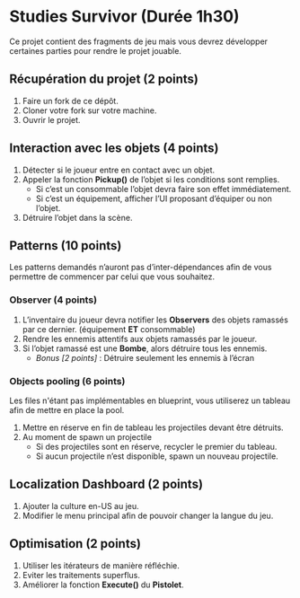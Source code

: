 # Studies Survivor (Durée 1h30)

Ce projet contient des fragments de jeu mais vous devrez développer certaines parties pour rendre le projet jouable.

## Récupération du projet (2 points)

1. Faire un fork de ce dépôt.
2. Cloner votre fork sur votre machine.
3. Ouvrir le projet.

## Interaction avec les objets (4 points)

1. Détecter si le joueur entre en contact avec un objet.
2. Appeler la fonction **Pickup()** de l’objet si les conditions sont remplies.
    - Si c’est un consommable l’objet devra faire son effet immédiatement.
    - Si c’est un équipement, afficher l’UI proposant d’équiper ou non l’objet.
3. Détruire l’objet dans la scène.

## Patterns (10 points)

Les patterns demandés n’auront pas d’inter-dépendances afin de vous permettre de commencer par celui que vous souhaitez.

### Observer (4 points)

1. L’inventaire du joueur devra notifier les **Observers** des objets ramassés par ce dernier. (équipement **ET** consommable)
3. Rendre les ennemis attentifs aux objets ramassés par le joueur.
4. Si l’objet ramassé est une **Bombe**, alors détruire tous les ennemis.
    - *Bonus [2 points]* : Détruire seulement les ennemis à l’écran

### Objects pooling (6 points)

Les files n'étant pas implémentables en blueprint, vous utiliserez un tableau afin de mettre en place la pool.

1. Mettre en réserve en fin de tableau les projectiles devant être détruits.
2. Au moment de spawn un projectile
    - Si des projectiles sont en réserve, recycler le premier du tableau.
    - Si aucun projectile n’est disponible, spawn un nouveau projectile.

## Localization Dashboard (2 points)

1. Ajouter la culture en-US au jeu.
2. Modifier le menu principal afin de pouvoir changer la langue du jeu.

## Optimisation (2 points)

1. Utiliser les itérateurs de manière réfléchie.
2. Eviter les traitements superflus.
3. Améliorer la fonction **Execute()** du **Pistolet**.
